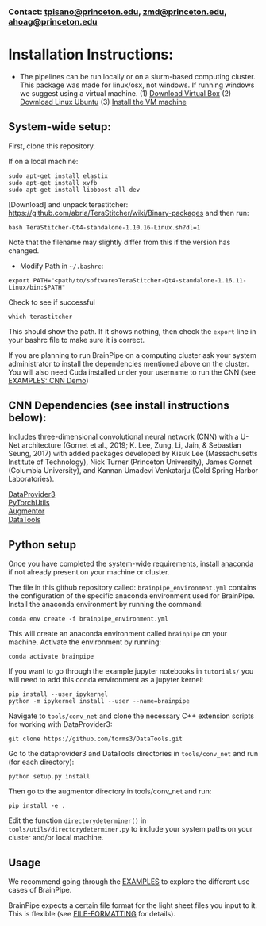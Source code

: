 ### Contact: tpisano@princeton.edu, zmd@princeton.edu, ahoag@princeton.edu

# Installation Instructions:
- The pipelines can be run locally or on a slurm-based computing cluster. This package was made for linux/osx, not windows. If running windows we suggest using a virtual machine.
		(1) [Download Virtual Box](https://www.virtualbox.org/wiki/Downloads)
		(2) [Download Linux Ubuntu](https://www.ubuntu.com/download)
		(3) [Install the VM machine](http://www.instructables.com/id/How-to-install-Linux-on-your-Windows/)

## System-wide setup:
First, clone this repository.

If on a local machine:
```
sudo apt-get install elastix
sudo apt-get install xvfb
sudo apt-get install libboost-all-dev
```

[Download] and unpack terastitcher: https://github.com/abria/TeraStitcher/wiki/Binary-packages and then run:

```
bash TeraStitcher-Qt4-standalone-1.10.16-Linux.sh?dl=1
```

Note that the filename may slightly differ from this if the version has changed.
- Modify Path in `~/.bashrc`:

```
export PATH="<path/to/software>TeraStitcher-Qt4-standalone-1.16.11-Linux/bin:$PATH"
```

Check to see if successful
```
which terastitcher
```
This should show the path. If it shows nothing, then check the `export` line in your bashrc file to make sure it is correct.

If you are planning to run BrainPipe on a computing cluster ask your system administrator to install the dependencies mentioned above on the cluster. You will also need Cuda installed under your username to run the CNN (see [EXAMPLES: CNN Demo](EXAMPLES.md#cnn-demo))

## CNN Dependencies (see install instructions below):
Includes three-dimensional convolutional neural network (CNN)  with a U-Net architecture (Gornet et al., 2019; K. Lee, Zung, Li, Jain, & Sebastian Seung, 2017) with added packages developed by Kisuk Lee (Massachusetts Institute of Technology), Nick Turner (Princeton University), James Gornet (Columbia University), and Kannan Umadevi Venkatarju (Cold Spring Harbor Laboratories).

[DataProvider3](https://github.com/torms3/DataProvider3)  
[PyTorchUtils](https://github.com/nicholasturner1/PyTorchUtils)  
[Augmentor](https://github.com/torms3/Augmentor)  
[DataTools](https://github.com/torms3/DataTools)

## Python setup
Once you have completed the system-wide requirements, install [anaconda](https://www.anaconda.com/download/) if not already present on your machine or cluster.

The file in this github repository called: `brainpipe_environment.yml` contains the configuration of the specific anaconda environment used for BrainPipe. Install the anaconda environment by running the command:
```
conda env create -f brainpipe_environment.yml
```
This will create an anaconda environment called `brainpipe` on your machine. Activate the environment by running:
```
conda activate brainpipe
```
If you want to go through the example jupyter notebooks in `tutorials/` you will need to add this conda environment as a jupyter kernel:
```
pip install --user ipykernel
python -m ipykernel install --user --name=brainpipe
```

Navigate to `tools/conv_net` and clone the necessary C++ extension scripts for working with DataProvider3:
```
git clone https://github.com/torms3/DataTools.git
```
Go to the dataprovider3 and DataTools directories in `tools/conv_net` and run (for each directory):
```
python setup.py install
```
Then go to the augmentor directory in tools/conv_net and run:
```
pip install -e .
```

Edit the function `directorydeterminer()` in `tools/utils/directorydeterminer.py` to include your system paths on your cluster and/or local machine.

## Usage

We recommend going through the [EXAMPLES](EXAMPLES.md) to explore the different use cases of BrainPipe.

BrainPipe expects a certain file format for the light sheet files you input to it. This is flexible (see [FILE-FORMATTING](FILE-FORMATTING.md) for details).
